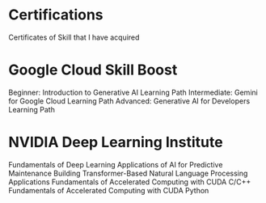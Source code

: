 # Certifications
Certificates of Skill that I have acquired

# Google Cloud Skill Boost
Beginner: Introduction to Generative AI Learning Path
Intermediate: Gemini for Google Cloud Learning Path
Advanced: Generative AI for Developers Learning Path

# NVIDIA Deep Learning Institute
Fundamentals of Deep Learning
Applications of AI for Predictive Maintenance
Building Transformer-Based Natural Language Processing Applications
Fundamentals of Accelerated Computing with CUDA C/C++
Fundamentals of Accelerated Computing with CUDA Python
